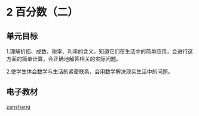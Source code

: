 # 2 百分数（二）

## 单元目标

1.理解折扣、成数、税率、利率的含义，知道它们在生活中的简单应用，会进行这方面的简单计算，会正确地解答相关的实际问题。

2.使学生体会数学与生活的紧密联系，会用数学解决现实生活中的问题。

## 电子教材

<Epep grade="xxsx6b" :pep="1221001602141" :pages="8" :paged="14" ></Epep>

[zanshang](../res/zanshang.md ':include')